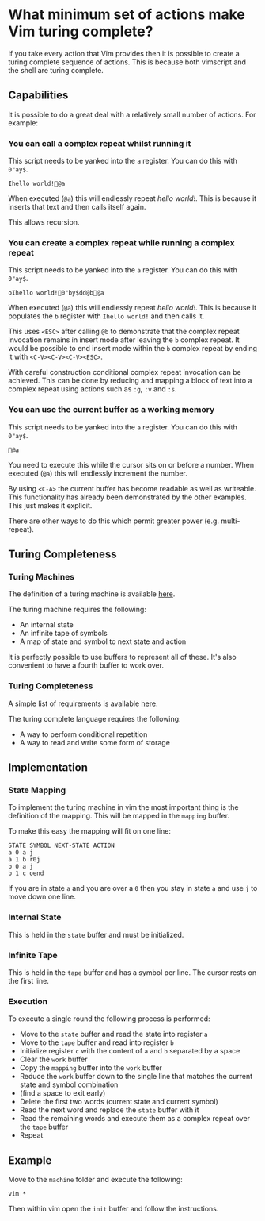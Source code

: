 What minimum set of actions make Vim turing complete?
=====================================================

If you take every action that Vim provides then it is possible to create a
turing complete sequence of actions. This is because both vimscript and the
shell are turing complete.

Capabilities
------------

It is possible to do a great deal with a relatively small number of actions.
For example:

### You can call a complex repeat whilst running it

This script needs to be yanked into the `a` register. You can do this with `0"ay$`.

```vimscript
Ihello world!@a
```

When executed (`@a`) this will endlessly repeat _hello world!_.
This is because it inserts that text and then calls itself again.

This allows recursion.

### You can create a complex repeat while running a complex repeat

This script needs to be yanked into the `a` register. You can do this with `0"ay$`.

```vimscript
oIhello world!0"by$dd@b@a
```

When executed (`@a`) this will endlessly repeat _hello world!_.
This is because it populates the `b` register with `Ihello world!` and then calls it.

This uses `<ESC>` after calling `@b` to demonstrate that the complex repeat invocation
remains in insert mode after leaving the `b` complex repeat. It would be possible to end
insert mode within the `b` complex repeat by ending it with `<C-V><C-V><C-V><ESC>`.

With careful construction conditional complex repeat invocation can be achieved.
This can be done by reducing and mapping a block of text into a complex repeat
using actions such as `:g`, `:v` and `:s`.

### You can use the current buffer as a working memory

This script needs to be yanked into the `a` register. You can do this with `0"ay$`.

```vimscript
@a
```

You need to execute this while the cursor sits on or before a number.
When executed (`@a`) this will endlessly increment the number.

By using `<C-A>` the current buffer has become readable as well as writeable.
This functionality has already been demonstrated by the other examples.
This just makes it explicit.

There are other ways to do this which permit greater power (e.g. multi-repeat).

Turing Completeness
-------------------

### Turing Machines

The definition of a turing machine is available [here](http://plato.stanford.edu/entries/turing-machine/#Definition).

The turing machine requires the following:

 * An internal state
 * An infinite tape of symbols
 * A map of state and symbol to next state and action

It is perfectly possible to use buffers to represent all of these.
It's also convenient to have a fourth buffer to work over.

### Turing Completeness

A simple list of requirements is available [here](http://programmers.stackexchange.com/a/132420).

The turing complete language requires the following:

 * A way to perform conditional repetition
 * A way to read and write some form of storage

Implementation
--------------

### State Mapping

To implement the turing machine in vim the most important thing is the definition of the mapping.
This will be mapped in the `mapping` buffer.

To make this easy the mapping will fit on one line:

```
STATE SYMBOL NEXT-STATE ACTION
a 0 a j
a 1 b r0j
b 0 a j
b 1 c oend
```

If you are in state `a` and you are over a `0` then you stay in state `a` and
use `j` to move down one line.

### Internal State

This is held in the `state` buffer and must be initialized.

### Infinite Tape

This is held in the `tape` buffer and has a symbol per line. The cursor rests on the first line.

### Execution

To execute a single round the following process is performed:

 * Move to the `state` buffer and read the state into register `a`
 * Move to the `tape` buffer and read into register `b`
 * Initialize register `c` with the content of `a` and `b` separated by a space
 * Clear the `work` buffer
 * Copy the `mapping` buffer into the `work` buffer
 * Reduce the `work` buffer down to the single line that matches the current state and symbol combination
 * (find a space to exit early)
 * Delete the first two words (current state and current symbol)
 * Read the next word and replace the `state` buffer with it
 * Read the remaining words and execute them as a complex repeat over the `tape` buffer
 * Repeat

Example
-------

Move to the `machine` folder and execute the following:

```
vim *
```

Then within vim open the `init` buffer and follow the instructions.
